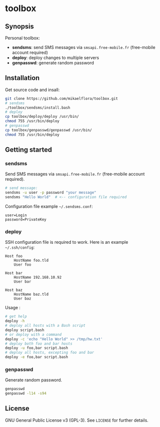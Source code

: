 # toolbox

## Synopsis

Personal toolbox:  
  - **sendsms**: send SMS messages via `smsapi.free-mobile.fr` (free-mobile account required)
  - **deploy**: deploy changes to multiple servers
  - **genpasswd**: generate random password

## Installation

Get source code and insall:  
```bash
git clone https://github.com/mikaelflora/toolbox.git
# sendsms
./toolbox/sendsms/install.bash
# deploy
cp toolbox/deploy/deploy /usr/bin/
chmod 755 /usr/bin/deploy
# genpasswd
cp toolbox/genpasswd/genpasswd /usr/bin/
chmod 755 /usr/bin/deploy
```

## Getting started

### sendsms

Send SMS messages via `smsapi.free-mobile.fr` (free-mobile account required).

```bash
# send message:
sendsms -u user -p password "your message"
sendsms "Hello World"  # <-- configuration file required
```

Configuration file example `~/.sendsms.conf`:  
```file
user=Login
password=PrivateKey
```

### deploy

SSH configuration file is required to work. Here is an example `~/.ssh/config`:  

```file
Host foo
    HostName foo.tld
    User foo

Host bar
    HostName 192.168.10.92
    User bar

Host baz
    HostName baz.tld
    User baz
```

Usage :  
```bash
# get help
deploy -h
# deploy all hosts with a Bash script
deploy script.bash
# or deploy with a command
deploy -c 'echo "Hello World" >> /tmp/hw.txt'
# deploy both foo and bar hosts
deploy -u foo,bar script.bash
# deploy all hosts, excepting foo and bar
deploy -e foo,bar script.bash
```

### genpasswd

Generate random password.  

```bash
genpasswd
genpasswd -l14 -s94
```

## License

GNU General Public License v3 (GPL-3). See `LICENSE` for further details.

